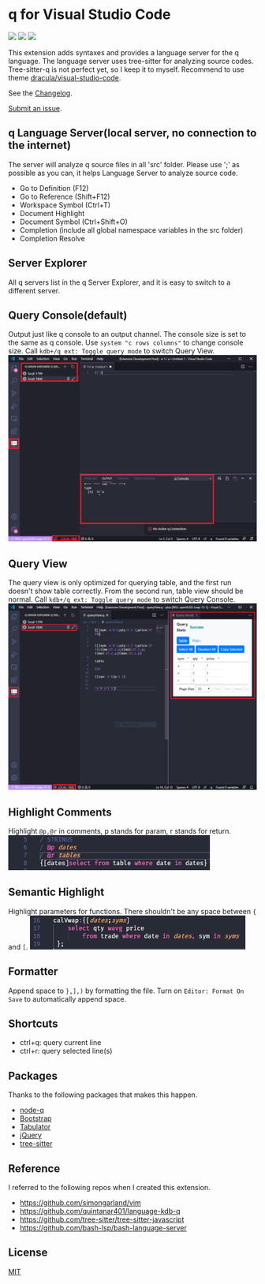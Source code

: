 # q for Visual Studio Code
[![](https://img.shields.io/visual-studio-marketplace/v/jshinonome.vscode-q?color=blueviolet&style=flat)](https://marketplace.visualstudio.com/items?itemName=jshinonome.vscode-q)
[![](https://vsmarketplacebadge.apphb.com/downloads/jshinonome.vscode-q.svg?color=blue&style=flat)](https://marketplace.visualstudio.com/items?itemName=jshinonome.vscode-q)
[![](https://vsmarketplacebadge.apphb.com/installs/jshinonome.vscode-q.svg?color=success&style=flat)](https://marketplace.visualstudio.com/items?itemName=jshinonome.vscode-q)

This extension adds syntaxes and provides a language server for the q language.
The language server uses tree-sitter for analyzing source codes. Tree-sitter-q is not perfect yet, so I keep it to myself.
Recommend to use theme [dracula/visual-studio-code](https://marketplace.visualstudio.com/items?itemName=dracula-theme.theme-dracula).

See the [Changelog](https://github.com/jshinonome/vscode-q/blob/master/CHANGELOG.md).

[Submit an issue](https://github.com/jshinonome/vscode-q/issues).

## q Language Server(local server, no connection to the internet)
The server will analyze q source files in all 'src' folder. Please use ';' as possible as you can, it helps Language Server to analyze source code.
- Go to Definition (F12)
- Go to Reference (Shift+F12)
- Workspace Symbol (Ctrl+T)
- Document Highlight
- Document Symbol (Ctrl+Shift+O)
- Completion (include all global namespace variables in the src folder)
- Completion Resolve

## Server Explorer
All q servers list in the q Server Explorer, and it is easy to switch to a different server.

## Query Console(default)
Output just like q console to an output channel. The console size is set to the same as q console. Use `system "c rows columns"` to change console size.
Call `kdb+/q ext: Toggle query mode` to switch Query View.
![query_console](media/demo/query_console.png)

## Query View
The query view is only optimized for querying table, and the first run doesn't show table correctly. From the second run, table view should be normal.
Call `kdb+/q ext: Toggle query mode` to switch Query Console.
![query_view](media/demo/query_view.png)

## Highlight Comments
Highlight `@p,@r` in comments, p stands for param, r stands for return.
![highlight_comment.png](media/demo/highlight_comment.png)

## Semantic Highlight
Highlight parameters for functions. There shouldn't be any space between `{` and `[`.
![semantic_highlight.png](media/demo/semantic_highlight.png)

## Formatter
Append space to `},],)` by formatting the file. Turn on `Editor: Format On Save` to automatically append space.

## Shortcuts
- ctrl+q: query current line
- ctrl+r: query selected line(s)

## Packages
Thanks to the following packages that makes this happen.
- [node-q](https://github.com/michaelwittig/node-q)
- [Bootstrap](https://getbootstrap.com/)
- [Tabulator](http://tabulator.info/)
- [jQuery](https://jquery.com/)
- [tree-sitter](https://github.com/tree-sitter/tree-sitter)

## Reference
I referred to the following repos when I created this extension.
- https://github.com/simongarland/vim
- https://github.com/quintanar401/language-kdb-q
- https://github.com/tree-sitter/tree-sitter-javascript
- https://github.com/bash-lsp/bash-language-server

## License
[MIT](https://github.com/jshinonome/vscode-q/blob/master/LICENSE)